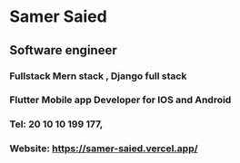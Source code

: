 
# Samer Saied
## Software engineer
### Fullstack Mern stack , Django full stack
### Flutter Mobile app Developer for IOS and Android
### Tel: 20 10 10 199 177,
### Website: https://samer-saied.vercel.app/


